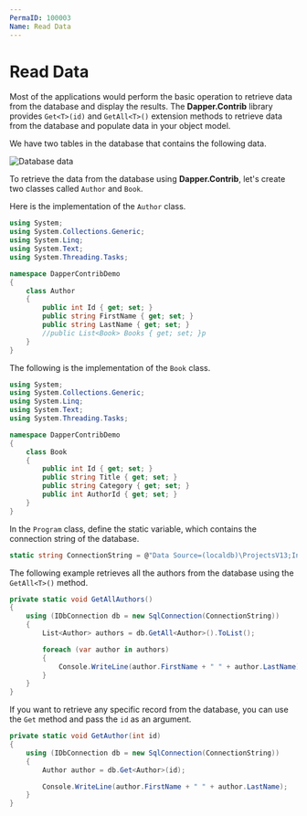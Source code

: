 ```yaml
---
PermaID: 100003
Name: Read Data
---
```


# Read Data

Most of the applications would perform the basic operation to retrieve data from the database and display the results. The **Dapper.Contrib** library provides `Get<T>(id)` and `GetAll<T>()` extension methods to retrieve data from the database and populate data in your object model.

We have two tables in the database that contains the following data.

<img src="images/database-setup.png" alt="Database data">

To retrieve the data from the database using **Dapper.Contrib**, let's create two classes called `Author` and `Book`.

Here is the implementation of the `Author` class.

```csharp
using System;
using System.Collections.Generic;
using System.Linq;
using System.Text;
using System.Threading.Tasks;

namespace DapperContribDemo
{
    class Author
    {
        public int Id { get; set; }
        public string FirstName { get; set; }
        public string LastName { get; set; }
        //public List<Book> Books { get; set; }p
    }
}
```

The following is the implementation of the `Book` class.

```csharp
using System;
using System.Collections.Generic;
using System.Linq;
using System.Text;
using System.Threading.Tasks;

namespace DapperContribDemo
{
    class Book
    {
        public int Id { get; set; }
        public string Title { get; set; }
        public string Category { get; set; }
        public int AuthorId { get; set; }
    }
}
```

In the `Program` class, define the static variable, which contains the connection string of the database.

```csharp
static string ConnectionString = @"Data Source=(localdb)\ProjectsV13;Initial Catalog=BookStoreContext;Integrated Security=True;";
```

The following example retrieves all the authors from the database using the `GetAll<T>()` method.

```csharp
private static void GetAllAuthors()
{
    using (IDbConnection db = new SqlConnection(ConnectionString))
    {
        List<Author> authors = db.GetAll<Author>().ToList();

        foreach (var author in authors)
        {
            Console.WriteLine(author.FirstName + " " + author.LastName);
        }
    }
}
```

If you want to retrieve any specific record from the database, you can use the `Get` method and pass the `id` as an argument.

```csharp
private static void GetAuthor(int id)
{
    using (IDbConnection db = new SqlConnection(ConnectionString))
    {
        Author author = db.Get<Author>(id);

        Console.WriteLine(author.FirstName + " " + author.LastName);
    }
}
```
